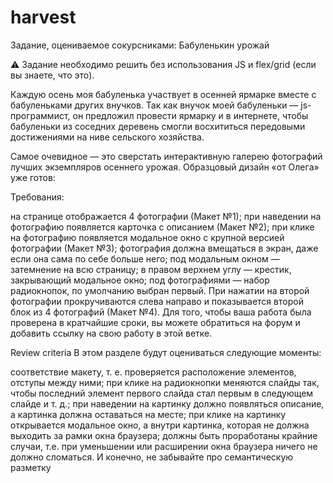 # harvest
 Задание, оцениваемое сокурсниками: Бабуленькин урожай

⚠️ Задание необходимо решить без использования JS и flex/grid (если вы знаете, что это).

Каждую осень моя бабуленька участвует в осенней ярмарке вместе с бабуленьками других внучков. Так как внучок моей бабуленьки — js-программист, он предложил провести ярмарку и в интернете, чтобы бабуленьки из соседних деревень смогли восхититься передовыми достижениями на ниве сельского хозяйства.

Самое очевидное — это сверстать интерактивную галерею фотографий лучших экземпляров осеннего урожая. Образцовый дизайн «от Олега» уже готов:

Требования:

на странице отображается 4 фотографии (Макет №1);
при наведении на фотографию появляется карточка с описанием (Макет №2);
при клике на фотографию появляется модальное окно с крупной версией фотографии (Макет №3);
фотография должна вмещаться в экран, даже если она сама по себе больше него;
под модальным окном — затемнение на всю страницу;
в правом верхнем углу — крестик, закрывающий модальное окно;
под фотографиями — набор радиокнопок, по умолчанию выбран первый. При нажатии на второй фотографии прокручиваются слева направо и показывается второй блок из 4 фотографий (Макет №4).
Для того, чтобы ваша работа была проверена в кратчайшие сроки, вы можете обратиться на форум и добавить ссылку на свою работу в этой ветке.

Review criteria
В этом разделе будут оцениваться следующие моменты:

соответствие макету, т. е. проверяется расположение элементов, отступы между ними;
при клике на радиокнопки меняются слайды так, чтобы последний элемент первого слайда стал первым в следующем слайде и т. д.;
при наведении на картинку должно появляться описание, а картинка должна оставаться на месте;
при клике на картинку открывается модальное окно, а внутри картинка, которая не должна выходить за рамки окна браузера;
должны быть проработаны крайние случаи, т.е. при уменьшении или расширении окна браузера ничего не должно сломаться.
И конечно, не забывайте про семантическую разметку
